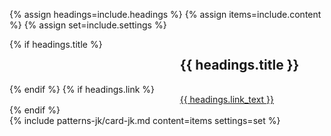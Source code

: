 {% assign headings=include.headings %}
{% assign items=include.content %}
{% assign set=include.settings %}
<div class="grid-container">
  <div class="card-group__header" style="display: grid; grid-template-columns: auto auto;">
    {% if headings.title %}<h2>{{ headings.title }}</h2>{% endif %}
    {% if headings.link %}
    <div class="card-group-morelink" style="margin-top: 1rem;"><a href="{{ headings.link }}">{{ headings.link_text }}</a></div>
    {% endif %}
  </div>
    <div class="">
      {% include patterns-jk/card-jk.md content=items settings=set %}
    </div>
  </div>